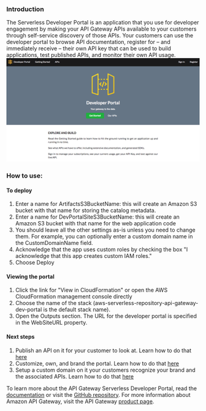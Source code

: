 ### Introduction
The Serverless Developer Portal is an application that you use for developer engagement by making your API Gateway APIs available to your customers through self-service discovery of those APIs. Your customers can use the developer portal to browse API documentation, register for – and immediately receive – their own API key that can be used to build applications, test published APIs, and monitor their own API usage.
![Alt text](/screen-home.png?raw=true)

### How to use:
#### To deploy
1. Enter a name for ArtifactsS3BucketName: this will create an Amazon S3 bucket with that name for storing the catalog metadata.
1. Enter a name for DevPortalSiteS3BucketName: this will create an Amazon S3 bucket with that name for the web application code
1. You should leave all the other settings as-is unless you need to change them. For example, you can optionally enter a custom domain name in the CustomDomainName field.
1. Acknowledge that the app uses custom roles by checking the box "I acknowledge that this app creates custom IAM roles."
1. Choose Deploy

#### Viewing the portal
1. Click the link for "View in CloudFormation" or open the AWS CloudFormation management console directly
1. Choose the name of the stack (aws-serverless-repository-api-gateway-dev-portal is the default stack name).
1. Open the Outputs section. The URL for the developer portal is specified in the WebSiteURL property.

#### Next steps
1. Publish an API on it for your customer to look at. Learn how to do that [here](https://docs.aws.amazon.com/apigateway/latest/developerguide/apigateway-developer-portal.html#apigateway-developer-portal-publish)
1. Customize, own, and brand the portal. Learn how to do that [here](https://github.com/awslabs/aws-api-gateway-developer-portal#customization)
1. Setup a custom domain on it your customers recognize your brand and the associated APIs. Learn how to do that [here](https://github.com/awslabs/aws-api-gateway-developer-portal#before-going-to-production)

To learn more about the API Gateway Serverless Developer Portal, read the [documentation](https://docs.aws.amazon.com/apigateway/latest/developerguide/apigateway-developer-portal.html) or visit the [GitHub repository](https://github.com/awslabs/aws-api-gateway-developer-portal). For more information about Amazon API Gateway, visit the API Gateway [product page](https://aws.amazon.com/api-gateway/).
